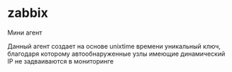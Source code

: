 # zabbix
Мини агент 

Данный агент создает на основе unixtime времени уникальный ключ, благодаря которому автообнаруженные узлы имеющие динамический IP не задваиваются в мониторинге 
